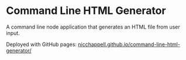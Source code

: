 # Command Line HTML Generator

A command line node application that generates an HTML file from user input.

Deployed with GitHub pages: [nicchappell.github.io/command-line-html-generator/](https://nicchappell.github.io/jquery-calculator/)
